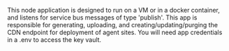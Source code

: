 This node application is designed to run on a VM or in a docker container, and listens for service bus messages of type 'publish'.
This app is responsible for generating, uploading, and creating/updating/purging the CDN endpoint for deployment of agent sites. You will need app credentials in a .env to access the key vault.
